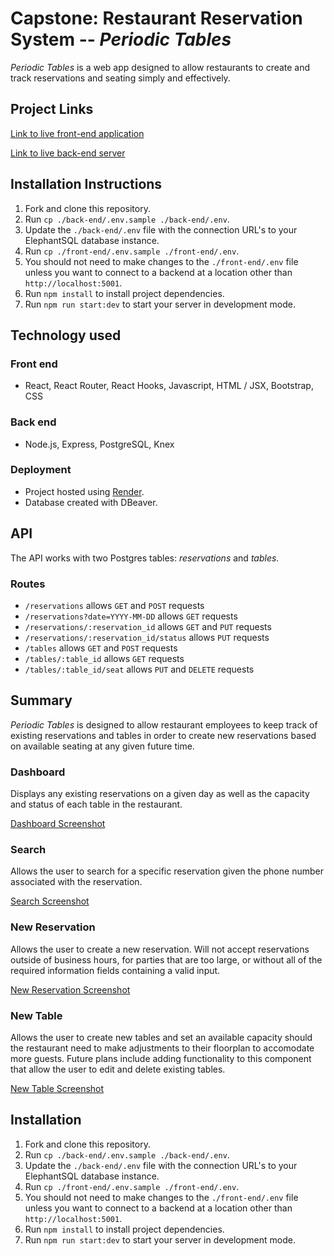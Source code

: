 # Capstone: Restaurant Reservation System -- _Periodic Tables_

_Periodic Tables_ is a web app designed to allow restaurants to create and track reservations and seating simply and effectively. 

## Project Links
[Link to live front-end application](https://restaurant-reservation-frontend-preview.onrender.com/dashboard) 

[Link to live back-end server](https://restaurant-reservation-backend-preview.onrender.com/reservations)

## Installation Instructions

1. Fork and clone this repository.
1. Run `cp ./back-end/.env.sample ./back-end/.env`.
1. Update the `./back-end/.env` file with the connection URL's to your ElephantSQL database instance.
1. Run `cp ./front-end/.env.sample ./front-end/.env`.
1. You should not need to make changes to the `./front-end/.env` file unless you want to connect to a backend at a location other than `http://localhost:5001`.
1. Run `npm install` to install project dependencies.
1. Run `npm run start:dev` to start your server in development mode.

## Technology used

### Front end
- React, React Router, React Hooks, Javascript, HTML / JSX, Bootstrap, CSS
### Back end
- Node.js, Express, PostgreSQL, Knex 
### Deployment
- Project hosted using [Render](https://render.com/). 
- Database created with DBeaver.

## API
The API works with two Postgres tables: *reservations* and *tables*. 
### Routes
- `/reservations` allows `GET` and `POST` requests
- `/reservations?date=YYYY-MM-DD` allows `GET` requests
- `/reservations/:reservation_id` allows `GET` and `PUT` requests
- `/reservations/:reservation_id/status` allows `PUT` requests
- `/tables` allows `GET` and `POST` requests
- `/tables/:table_id` allows `GET` requests
- `/tables/:table_id/seat` allows `PUT` and `DELETE` requests

## Summary
*Periodic Tables* is designed to allow restaurant employees to keep track of existing reservations and tables in order to create new reservations based on available seating at any given future time.
### Dashboard
Displays any existing reservations on a given day as well as the capacity and status of each table in the restaurant.

[Dashboard Screenshot](https://imgur.com/a/aO4Fiv5)
### Search
Allows the user to search for a specific reservation given the phone number associated with the reservation.

[Search Screenshot](https://imgur.com/a/XxsqcUm)
### New Reservation
Allows the user to create a new reservation. Will not accept reservations outside of business hours, for parties that are too large, or without all of the required information fields containing a valid input.

[New Reservation Screenshot](https://imgur.com/a/aNS5Hci)
### New Table
Allows the user to create new tables and set an available capacity should the restaurant need to make adjustments to their floorplan to accomodate more guests. Future plans include adding functionality to this component that allow the user to edit and delete existing tables.

[New Table Screenshot](https://imgur.com/a/6fx2iV0)

## Installation

1. Fork and clone this repository.
1. Run `cp ./back-end/.env.sample ./back-end/.env`.
1. Update the `./back-end/.env` file with the connection URL's to your ElephantSQL database instance.
1. Run `cp ./front-end/.env.sample ./front-end/.env`.
1. You should not need to make changes to the `./front-end/.env` file unless you want to connect to a backend at a location other than `http://localhost:5001`.
1. Run `npm install` to install project dependencies.
1. Run `npm run start:dev` to start your server in development mode.
